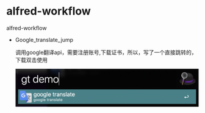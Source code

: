 # alfred-workflow
alfred-workflow

* Google_translate_jump

  调用google翻译api，需要注册账号,下载证书，所以，写了一个直接跳转的，下载双击使用

  ![image-20200116135221527](./img/image-20200116135221527.png)
